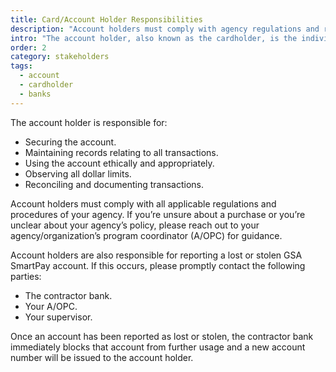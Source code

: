 ```yaml
---
title: Card/Account Holder Responsibilities
description: "Account holders must comply with agency regulations and rules, maintain records, and keep their account secure."
intro: "The account holder, also known as the cardholder, is the individual or agency/organization component designated by an agency/organization to receive a GSA SmartPay® account."
order: 2
category: stakeholders
tags:
  - account
  - cardholder
  - banks
---
```


The account holder is responsible for:

- Securing the account.
- Maintaining records relating to all transactions.
- Using the account ethically and appropriately.
- Observing all dollar limits.
- Reconciling and documenting transactions.

Account holders must comply with all applicable regulations and procedures of your agency. If you’re unsure about a purchase or you’re unclear about your agency’s policy, please reach out to your agency/organization’s program coordinator (A/OPC) for guidance.

Account holders are also responsible for reporting a lost or stolen GSA SmartPay account. If this occurs, please promptly contact the following parties:

- The contractor bank.
- Your A/OPC.
- Your supervisor.

Once an account has been reported as lost or stolen, the contractor bank immediately blocks that account from further usage and a new account number will be issued to the account holder.
